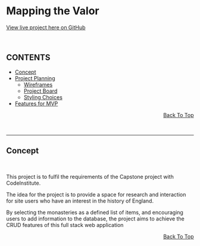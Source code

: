 # Mapping the Valor

[View live project here on GitHub]()

<br>


## CONTENTS

* [Concept](#concept)
* [Project Planning](#project-planning)
  * [Wireframes](#wireframes)
  * [Project Board](#project-board)
  * [Styling Choices](#styling-choices)
* [Features for MVP](features-for-mvp)
<p align="right"><a href="#mapping-the-valor">Back To Top</a></p>
<br>


---

## Concept

<br>

<p>This project is to fulfil the requirements of the Capstone project with CodeInstitute.</p>
<p>The idea for the project is to provide a space for research and interaction for site users who have an interest in the history of England.</p>
<p>By selecting the monasteries as a defined list of items, and encouraging users to add information to the database, the project aims to achieve the CRUD features of this full stack web application</p>

<p align="right"><a href="#mapping-the-valor">Back To Top</a></p>
<br>

